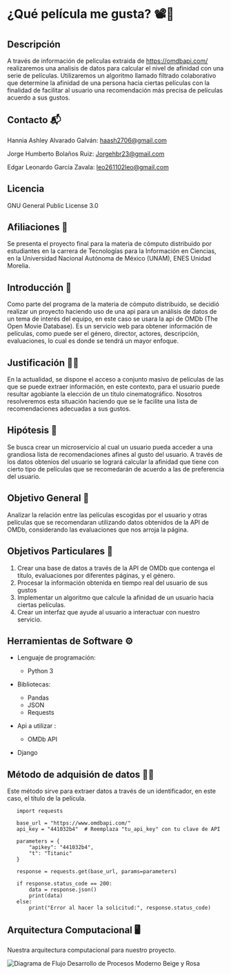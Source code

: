 # ¿Qué película me gusta? 📽️🍿

## Descripción

A través de información de peliculas extraida de https://omdbapi.com/ realizaremos una analisis de datos para calcular el nivel de afinidad con una serie de películas. Utilizaremos un algoritmo llamado filtrado colaborativo que determine la afinidad de una persona hacia ciertas películas con la finalidad de facilitar al usuario una recomendación más precisa de películas acuerdo a sus gustos.

## Contacto 📬

Hannia Ashley Alvarado Galván: haash2706@gmail.com

Jorge Humberto Bolaños Ruiz: Jorgehbr23@gmail.com

Edgar Leonardo García Zavala: leo261102leo@gmail.com

## Licencia 

 GNU General Public License 3.0
## Afiliaciones 👥

Se presenta el proyecto final para la materia de cómputo distribuido por estudiantes en la carrera de Tecnologías para la Información en Ciencias, en la Universidad Nacional Autónoma de México (UNAM), ENES Unidad Morelia. 

## Introducción 🎈

Como parte del programa de la materia de cómputo distribuido, se decidió realizar un proyecto haciendo uso de una api para un análisis de datos de un tema de interés del equipo, en este caso se usara la api de OMDb (The Open Movie Database). Es un servicio web para obtener información de películas, como puede ser el género, director, actores, descripción, evaluaciones, lo cual es donde se tendrá un mayor enfoque.


## Justificación 👩‍⚖️

En la actualidad, se dispone el acceso a conjunto masivo de películas de las que se puede extraer información, en este contexto, para el usuario puede resultar agobiante la elección de un título cinematográfico. Nosotros resolveremos esta situación haciendo que se le facilite una lista de recomendaciones adecuadas a sus gustos.

## Hipótesis 🦛

Se busca crear un microservicio al cual un usuario pueda acceder a una grandiosa lista de recomendaciones afines al gusto del usuario.
A través de los datos obtenios del usuario se logrará calcular la afinidad que tiene con cierto tipo de películas que se recomedarán de acuerdo a las de preferencia del usuario.  


## Objetivo General 🎯

Analizar la relación entre las películas escogidas por el usuario y otras películas que se recomendaran utilizando datos obtenidos de la API de OMDb, considerando las evaluaciones que nos arroja la página. 

## Objetivos Particulares 🎯

1. Crear una base de datos a través de la API de OMDb que contenga el título, evaluaciones por diferentes páginas, y el género.
2. Procesar la información obtenida en tiempo real del usuario de sus gustos
3. Implementar un algoritmo que calcule la afinidad de un usuario hacia ciertas películas.
4. Crear un interfaz que ayude al usuario a interactuar con nuestro servicio.


## Herramientas de Software ⚙️

- Lenguaje de programación:
  - Python 3
  
- Bibliotecas:
  - Pandas
  - JSON
  - Requests

- Api a utilizar : 
  - OMDb API

- Django

## Método de adquisión de datos 🧑‍💻

Este método sirve para extraer datos a través de un identificador, en este caso, el título de la película.
       
       import requests
       
       base_url = "https://www.omdbapi.com/"
       api_key = "441032b4"  # Reemplaza "tu_api_key" con tu clave de API
       
       parameters = {
           "apikey": "441032b4",
           "t": "Titanic"
       }
       
       response = requests.get(base_url, params=parameters)
       
       if response.status_code == 200:
           data = response.json()
           print(data)
       else:
           print("Error al hacer la solicitud:", response.status_code)

## Arquitectura Computacional 🖥️

Nuestra arquitectura computacional para nuestro proyecto.

![Diagrama de Flujo Desarrollo de Procesos Moderno Beige y Rosa ](https://github.com/Hannia2706/Proyecto-computo-en-la-nube/assets/124711181/366a0312-781d-4726-970a-360432181cee)

